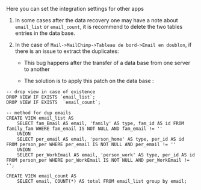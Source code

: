 Here you can set the integration settings for other apps 

1. In some cases after the data recovery one may have a note about `email_list` or `email_count`, it is recommend to delete the two tables entries in the data base.

2. In the case of `Mail->MailChimp->Tableau de bord->Email en doublon`, if there is an issue to extract the duplicates: 
  
    - This bug happens after the transfer of a data base from one server to another 
   
    - The solution is to apply this patch on the data base : 


```
-- drop view in case of existence
DROP VIEW IF EXISTS `email_list`;
DROP VIEW IF EXISTS  `email_count`;

-- method for dup emails
CREATE VIEW email_list AS
    SELECT fam_Email AS email, 'family' AS type, fam_id AS id FROM family_fam WHERE fam_email IS NOT NULL AND fam_email != ''
    UNION
    SELECT per_email AS email, 'person_home' AS type, per_id AS id FROM person_per WHERE per_email IS NOT NULL AND per_email != ''
    UNION
    SELECT per_WorkEmail AS email, 'person_work' AS type, per_id AS id FROM person_per WHERE per_WorkEmail IS NOT NULL AND per_WorkEmail != '';

CREATE VIEW email_count AS
    SELECT email, COUNT(*) AS total FROM email_list group by email;
```

